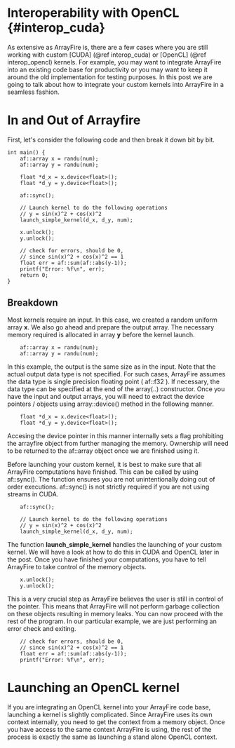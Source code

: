 Interoperability with OpenCL {#interop_cuda}
========

As extensive as ArrayFire is, there are a few cases where you are still working with custom [CUDA] (@ref interop_cuda) or [OpenCL] (@ref interop_opencl) kernels. For example, you may want to integrate ArrayFire into an existing code base for productivity or you may want to keep it around the old implementation for testing purposes. In this post we are going to talk about how to integrate your custom kernels into ArrayFire in a seamless fashion.

# In and Out of Arrayfire

First, let's consider the following code and then break it down bit by bit.

~~~~~~~~~~~~~~~~~~~~~~~~~~~~~~~~~~~~~~~~~~~~~~~~~~~~~~~~~~~~~~~~~~~~~~~{.cpp}
int main() {
    af::array x = randu(num);
    af::array y = randu(num);

    float *d_x = x.device<float>();
    float *d_y = y.device<float>();

    af::sync();

    // Launch kernel to do the following operations
    // y = sin(x)^2 + cos(x)^2
    launch_simple_kernel(d_x, d_y, num);

    x.unlock();
    y.unlock();

    // check for errors, should be 0,
    // since sin(x)^2 + cos(x)^2 == 1
    float err = af::sum(af::abs(y-1));
    printf("Error: %f\n", err);
    return 0;
}
~~~~~~~~~~~~~~~~~~~~~~~~~~~~~~~~~~~~~~~~~~~~~~~~~~~~~~~~~~~~~~~~~~~~~~~

## Breakdown
Most kernels require an input. In this case, we created a random uniform array **x**.
We also go ahead and prepare the output array. The necessary memory required is allocated in array **y** before the kernel launch.
~~~~~~~~~~~~~~~~~~~~~~~~~~~~~~~~~~~~~~~~~~~~~~~~~~~~~~~~~~~~~~~~~~~~~~~{.cpp}
    af::array x = randu(num);
    af::array y = randu(num);
~~~~~~~~~~~~~~~~~~~~~~~~~~~~~~~~~~~~~~~~~~~~~~~~~~~~~~~~~~~~~~~~~~~~~~~

In this example, the output is the same size as in the input. Note that the actual output data type is not specified. For such cases, ArrayFire assumes the data type is single precision floating point ( af::f32 ). If necessary, the data type can be specified at the end of the array(..) constructor. Once you have the input and output arrays, you will need to extract the device pointers / objects using array::device() method in the following manner.
~~~~~~~~~~~~~~~~~~~~~~~~~~~~~~~~~~~~~~~~~~~~~~~~~~~~~~~~~~~~~~~~~~~~~~~{.cpp}
    float *d_x = x.device<float>();
    float *d_y = y.device<float>();
~~~~~~~~~~~~~~~~~~~~~~~~~~~~~~~~~~~~~~~~~~~~~~~~~~~~~~~~~~~~~~~~~~~~~~~
Accesing the device pointer in this manner internally sets a flag prohibiting the arrayfire object from further managing the memory. Ownership will need to be returned to the af::array object once we are finished using it.

Before  launching your custom kernel, it is best to make sure that all ArrayFire computations have finished. This can be called by using af::sync(). The function ensures you are not unintentionally doing out of order executions.
af::sync() is not strictly required if you are not using streams in CUDA.
~~~~~~~~~~~~~~~~~~~~~~~~~~~~~~~~~~~~~~~~~~~~~~~~~~~~~~~~~~~~~~~~~~~~~~~{.cpp}
    af::sync();

    // Launch kernel to do the following operations
    // y = sin(x)^2 + cos(x)^2
    launch_simple_kernel(d_x, d_y, num);
~~~~~~~~~~~~~~~~~~~~~~~~~~~~~~~~~~~~~~~~~~~~~~~~~~~~~~~~~~~~~~~~~~~~~~~
The function **launch_simple_kernel** handles the launching of your custom kernel. We will have a look at how to do this in CUDA and OpenCL later in the post. Once you have finished your computations, you have to tell ArrayFire to take control of the memory objects.
~~~~~~~~~~~~~~~~~~~~~~~~~~~~~~~~~~~~~~~~~~~~~~~~~~~~~~~~~~~~~~~~~~~~~~~{.cpp}
    x.unlock();
    y.unlock();
~~~~~~~~~~~~~~~~~~~~~~~~~~~~~~~~~~~~~~~~~~~~~~~~~~~~~~~~~~~~~~~~~~~~~~~
This is a very crucial step as ArrayFire believes the user is still in control of the pointer. This means that ArrayFire will not perform garbage collection on these objects resulting in memory leaks. You can now proceed with the rest of the program. In our particular example, we are just performing an error check and exiting.

~~~~~~~~~~~~~~~~~~~~~~~~~~~~~~~~~~~~~~~~~~~~~~~~~~~~~~~~~~~~~~~~~~~~~~~{.cpp}
    // check for errors, should be 0,
    // since sin(x)^2 + cos(x)^2 == 1
    float err = af::sum(af::abs(y-1));
    printf("Error: %f\n", err);
~~~~~~~~~~~~~~~~~~~~~~~~~~~~~~~~~~~~~~~~~~~~~~~~~~~~~~~~~~~~~~~~~~~~~~~

# Launching an OpenCL kernel
If you are integrating an OpenCL kernel into your ArrayFire code base, launching a kernel is slightly complicated. Since ArrayFire uses its own context internally, you need to get the context from a memory object. Once you have access to the same context ArrayFire is using, the rest of the process is exactly the same as launching a stand alone OpenCL context.
~~~~~~~~~~~~~~~~~~~~~~~~~~~~~~~~~~~~~~~~~~~~~~~~~~~~~~~~~~~~~~~~~~~~~~~{.cpp}

~~~~~~~~~~~~~~~~~~~~~~~~~~~~~~~~~~~~~~~~~~~~~~~~~~~~~~~~~~~~~~~~~~~~~~~

